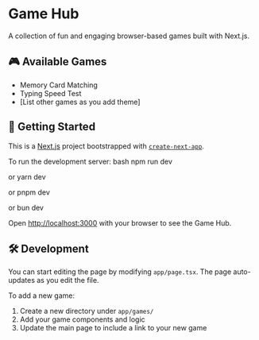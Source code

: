 # Game Hub

A collection of fun and engaging browser-based games built with Next.js.

## 🎮 Available Games

- Memory Card Matching
- Typing Speed Test
- [List other games as you add theme]

## 🚀 Getting Started

This is a [Next.js](https://nextjs.org) project bootstrapped with [`create-next-app`](https://nextjs.org/docs/app/api-reference/cli/create-next-app).

To run the development server:
bash
npm run dev

or
yarn dev

or
pnpm dev

or
bun dev

Open [http://localhost:3000](http://localhost:3000) with your browser to see the Game Hub.

## 🛠️ Development

You can start editing the page by modifying `app/page.tsx`. The page auto-updates as you edit the file.

To add a new game:

1. Create a new directory under `app/games/`
2. Add your game components and logic
3. Update the main page to include a link to your new game
